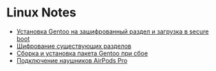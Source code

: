 # Linux Notes

- [Установка Gentoo на зашифрованный раздел и загрузка в secure boot](./gentoo-security.md)
- [Шифрование существующих разделов](./partitions-encryption.md)
- [Сборка и установка пакета Gentoo при сбое](./emerge-resume-compilation.md)
- [Подключение наушников AirPods Pro](./airpods-pairing.md)
